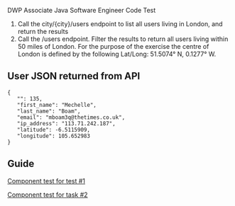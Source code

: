 DWP Associate Java Software Engineer Code Test

1. Call the city/{city}/users endpoint to list all users living in London, and return the results
2. Call the /users endpoint. Filter the results to return all users living within 50 miles of London. For the purpose of
   the exercise the centre of London is defined by the following Lat/Long: 51.5074° N, 0.1277° W.

## User JSON returned from API

```
{
   "": 135,
   "first_name": "Mechelle",
   "last_name": "Boam",
   "email": "mboam3q@thetimes.co.uk",
   "ip_address": "113.71.242.187",
   "latitude": -6.5115909,
   "longitude": 105.652983
}
```

## Guide

[Component test for test #1](src/test/java/component/UsersInCityComponentTest.java)

[Component test for task #2]()